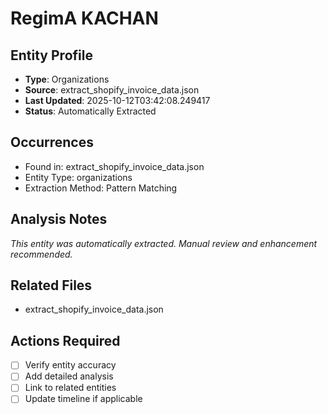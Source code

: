 # RegimA KACHAN

## Entity Profile
- **Type**: Organizations
- **Source**: extract_shopify_invoice_data.json
- **Last Updated**: 2025-10-12T03:42:08.249417
- **Status**: Automatically Extracted

## Occurrences
- Found in: extract_shopify_invoice_data.json
- Entity Type: organizations
- Extraction Method: Pattern Matching

## Analysis Notes
*This entity was automatically extracted. Manual review and enhancement recommended.*

## Related Files
- extract_shopify_invoice_data.json

## Actions Required
- [ ] Verify entity accuracy
- [ ] Add detailed analysis
- [ ] Link to related entities
- [ ] Update timeline if applicable
